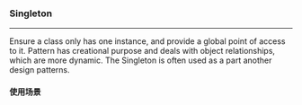 ### Singleton
---
Ensure a class only has one instance, and provide a global point of access to it. Pattern has creational purpose and deals with object relationships, which are more dynamic. The Singleton is often used as a part another design patterns.

#### 使用场景
